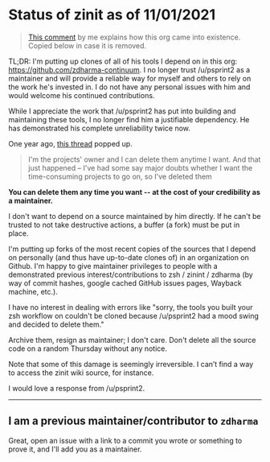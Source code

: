 # Status of zinit as of 11/01/2021

> [This comment](https://www.reddit.com/r/zsh/comments/qinb6j/httpsgithubcomzdharma_has_suddenly_disappeared_i/hil4oww/)
> by me explains how this org came into existence. Copied below in case it is
> removed.

TL;DR: I'm putting up clones of all of his tools I depend on in this org:
https://github.com/zdharma-continuum. I no longer trust /u/psprint2 as a
maintainer and will provide a reliable way for myself and others to rely on
the work he's invested in. I do not have any personal issues with him and would
welcome his continued contributions.

While I appreciate the work that /u/psprint2 has put into building and
maintaining these tools, I no longer find him a justifiable dependency.
He has demonstrated his complete unreliability twice now.

One year ago,
[this thread](https://www.reddit.com/r/zsh/comments/fhc6kg/the_proof_that_theres_nothing_going_on_with_zinit/)
popped up.

> I'm the projects' owner and I can delete them anytime I want. And that just
> happened – I've had some say major doubts whether I want the time-consuming
> projects to go on, so I've deleted them

**You can delete them any time you want -- at the cost of your credibility as a
maintainer.**

I don't want to depend on a source maintained by him directly. If he can't be
trusted to not take destructive actions, a buffer (a fork) must be put in place.

I'm putting up forks of the most recent copies of the sources that I depend on
personally (and thus have up-to-date clones of) in an organization on Github.
I'm happy to give maintainer privileges to people with a demonstrated previous
interest/contributions to zsh / zinint / zdharma (by way of commit hashes,
google cached GitHub issues pages, Wayback machine, etc.).

I have no interest in dealing with errors like "sorry, the tools you built your
zsh workflow on couldn't be cloned because /u/psprint2 had a mood swing and
decided to delete them."

Archive them, resign as maintainer; I don't care. Don't delete all the source
code on a random Thursday without any notice.

Note that some of this damage is seemingly irreversible. I can’t find a way to
access the zinit wiki source, for instance.

I would love a response from /u/psprint2.

______________________________________________________________________

## I am a previous maintainer/contributor to `zdharma`

Great, open an issue with a link to a commit you wrote or something to prove
it, and I'll add you as a maintainer.
